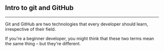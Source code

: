 ## Intro to git and GitHub
***

Git and GitHub are two technologies that every developer should learn, irrespective of their field.

If you're a beginner developer, you might think that these two terms mean the same thing – but they're different.

